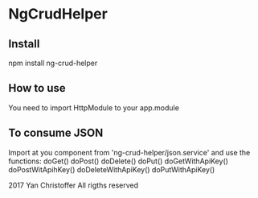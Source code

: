 # NgCrudHelper
## Install
npm install ng-crud-helper

## How to use
  You need to import HttpModule to your app.module
  ## To consume JSON
   Import at you component from 'ng-crud-helper/json.service'
   and use the functions:
   doGet()
   doPost()
   doDelete()
   doPut()
   doGetWithApiKey()
   doPostWitApihKey()
   doDeleteWithApiKey()
   doPutWithApiKey()
 
2017 Yan Christoffer All rigths reserved
